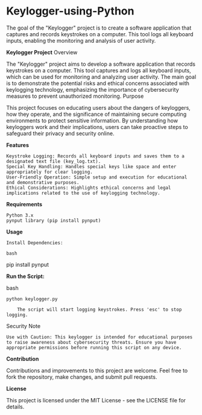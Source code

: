 # Keylogger-using-Python
The goal of the "Keylogger" project is to create a software application that captures and records keystrokes on a computer. This tool logs all keyboard inputs, enabling the monitoring and analysis of user activity.

**Keylogger Project**
Overview

The "Keylogger" project aims to develop a software application that records keystrokes on a computer. This tool captures and logs all keyboard inputs, which can be used for monitoring and analyzing user activity. The main goal is to demonstrate the potential risks and ethical concerns associated with keylogging technology, emphasizing the importance of cybersecurity measures to prevent unauthorized monitoring.
Purpose

This project focuses on educating users about the dangers of keyloggers, how they operate, and the significance of maintaining secure computing environments to protect sensitive information. By understanding how keyloggers work and their implications, users can take proactive steps to safeguard their privacy and security online.

**Features**

    Keystroke Logging: Records all keyboard inputs and saves them to a designated text file (key_log.txt).
    Special Key Handling: Handles special keys like space and enter appropriately for clear logging.
    User-Friendly Operation: Simple setup and execution for educational and demonstrative purposes.
    Ethical Considerations: Highlights ethical concerns and legal implications related to the use of keylogging technology.

**Requirements**

    Python 3.x
    pynput library (pip install pynput)

**Usage**

    Install Dependencies:

    bash

pip install pynput

**Run the Script:**

bash

    python keylogger.py

        The script will start logging keystrokes. Press 'esc' to stop logging.

Security Note

    Use with Caution: This keylogger is intended for educational purposes to raise awareness about cybersecurity threats. Ensure you have appropriate permissions before running this script on any device.

**Contribution**

Contributions and improvements to this project are welcome. Feel free to fork the repository, make changes, and submit pull requests.

**License**

This project is licensed under the MIT License - see the LICENSE file for details.
